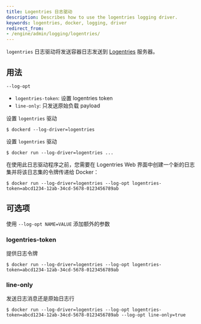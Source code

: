 ```yaml
---
title: Logentries 日志驱动
description: Describes how to use the logentries logging driver.
keywords: logentries, docker, logging, driver
redirect_from:
- /engine/admin/logging/logentries/
---
```


`logentries` 日志驱动将发送容器日志发送到 [Logentries](https://logentries.com/) 服务器。

## 用法

`--log-opt`

 - `logentries-token`: 设置 logentries token
 - `line-only`: 只发送原始负载 payload


设置 `logentries` 驱动

```console
$ dockerd --log-driver=logentries
```

设置 `logentries` 驱动

```console
$ docker run --log-driver=logentries ...
```

在使用此日志驱动程序之前，您需要在 Logentries Web 界面中创建一个新的日志集并将该日志集的令牌传递给 Docker：

```console
$ docker run --log-driver=logentries --log-opt logentries-token=abcd1234-12ab-34cd-5678-0123456789ab
```

## 可选项

使用 `--log-opt NAME=VALUE` 添加额外的参数

### logentries-token

提供日志令牌

```console
$ docker run --log-driver=logentries --log-opt logentries-token=abcd1234-12ab-34cd-5678-0123456789ab
```

### line-only

发送日志消息还是原始日志行

```console
$ docker run --log-driver=logentries --log-opt logentries-token=abcd1234-12ab-34cd-5678-0123456789ab --log-opt line-only=true
```
